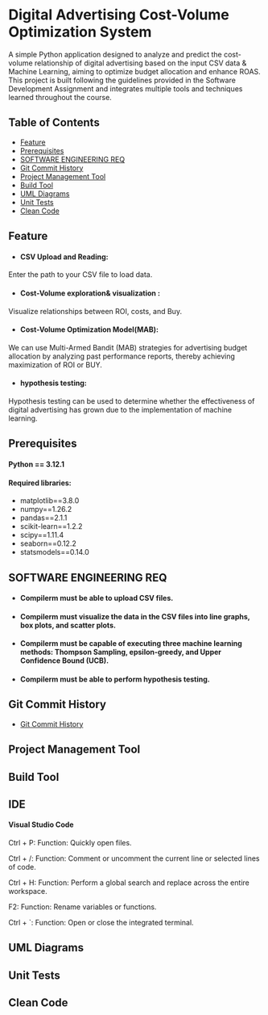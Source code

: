 
# Digital Advertising Cost-Volume Optimization System

A simple Python application designed to analyze and predict the cost-volume relationship of digital advertising based on the input CSV data & Machine Learning, aiming to optimize budget allocation and enhance ROAS. This project is built following the guidelines provided in the Software Development Assignment and integrates multiple tools and techniques learned throughout the course.


## Table of Contents

- [Feature](https://github.com/shin7965977/SRH-berlin-software-engineering#Feature)
- [Prerequisites](https://github.com/shin7965977/SRH-berlin-software-engineering#Prerequisites)
- [SOFTWARE ENGINEERING REQ](https://github.com/shin7965977/SRH-berlin-software-engineering#SOFTWARE-ENGINEERING-REQ)
- [Git Commit History](https://github.com/shin7965977/SRH-berlin-software-engineering#Git-Commit-History)
- [Project Management Tool](https://github.com/shin7965977/SRH-berlin-software-engineering#Project-Management-Tool)
- [Build Tool](https://github.com/shin7965977/SRH-berlin-software-engineering#Build-Tool)
- [UML Diagrams](https://github.com/shin7965977/SRH-berlin-software-engineering#UML-Diagrams)
- [Unit Tests](https://github.com/shin7965977/SRH-berlin-software-engineering#Unit-Tests)
- [Clean Code](https://github.com/shin7965977/SRH-berlin-software-engineering#Clean-Code)


## Feature

- #### CSV Upload and Reading: 
Enter the path to your CSV file to load data.

- #### Cost-Volume exploration& visualization : 
Visualize relationships between ROI, costs, and Buy.

- #### Cost-Volume Optimization Model(MAB): 
We can use Multi-Armed Bandit (MAB) strategies for advertising budget allocation by analyzing past performance reports, thereby achieving maximization of ROI or BUY.

- #### hypothesis testing: 
Hypothesis testing can be used to determine whether the effectiveness of digital advertising has grown due to the implementation of machine learning.
## Prerequisites

#### Python == 3.12.1 
#### Required libraries:

- matplotlib==3.8.0
- numpy==1.26.2
- pandas==2.1.1
- scikit-learn==1.2.2
- scipy==1.11.4
- seaborn==0.12.2
- statsmodels==0.14.0


## SOFTWARE ENGINEERING REQ
- #### Compilerm must be able to upload CSV files.
- #### Compilerm must visualize the data in the CSV files into line graphs, box plots, and scatter plots.
- #### Compilerm must be capable of executing three machine learning methods: Thompson Sampling, epsilon-greedy, and Upper Confidence Bound (UCB).
- #### Compilerm must be able to perform hypothesis testing. 

## Git Commit History
- [Git Commit History](https://github.com/shin7965977/SRH-berlin-software-engineering/commits/master/)

## Project Management Tool

## Build Tool

## IDE

#### Visual Studio Code
Ctrl + P:
Function: Quickly open files.

Ctrl + /:
Function: Comment or uncomment the current line or selected lines of code.

Ctrl + H:
Function: Perform a global search and replace across the entire workspace.

F2:
Function: Rename variables or functions.

Ctrl + `:
Function: Open or close the integrated terminal.

## UML Diagrams

## Unit Tests

## Clean Code